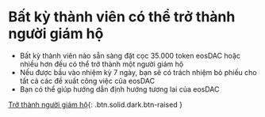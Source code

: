 **Bất kỳ thành viên** có thể trở thành **người giám hộ**
===

 * Bất kỳ thành viên nào sẵn sàng đặt cọc 35.000 token eosDAC hoặc nhiều hơn đều có thể trở thành một người giám hộ
 * Nếu được bầu vào nhiệm kỳ 7 ngày, bạn sẽ có trách nhiệm bỏ phiếu cho tất cả các đề xuất công việc của eosDAC
 * Bạn có thể giúp hướng dẫn định hướng tương lai của eosDAC

[Trở thành người giám hộ](https://members.eosdac.io){: .btn.solid.dark.btn-raised }
